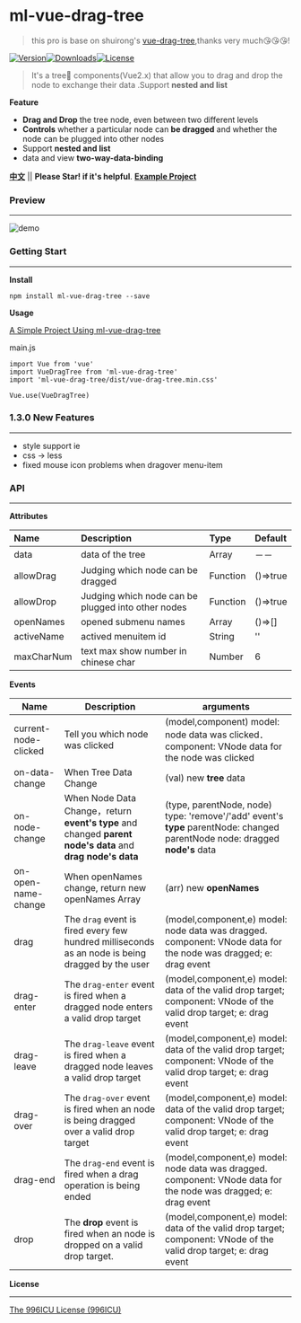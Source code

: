 # ml-vue-drag-tree

> this pro is base on shuirong's [vue-drag-tree](https://github.com/shuirong/vue-drag-tree),thanks very much😘😘😘!

[![Version](http://img.shields.io/npm/v/ml-vue-drag-tree.svg)](https://www.npmjs.com/package/ml-vue-drag-tree)[![Downloads](http://img.shields.io/npm/dm/ml-vue-drag-tree.svg)](https://www.npmjs.com/package/ml-vue-drag-tree)[![License](https://img.shields.io/npm/l/ml-vue-drag-tree.svg?style=flat)](https://opensource.org/licenses/MIT)

> It's a tree🎄 components(Vue2.x) that allow you to drag and drop the node to exchange their data .Support **nested and list**

**Feature**

- **Drag and Drop** the tree node, even between two different levels
- **Controls** whether a particular node can **be dragged** and whether the node can be plugged into other nodes
- Support **nested and list**
- data and view **two-way-data-binding**

**[中文](README_ZH.md)** || **Please Star! if it's helpful**.
**[Example Project](https://github.com/qq240814476/ml-vue-drag-tree-demo)**

### Preview

---

![demo](static/ml-vue-drag-tree.gif)

### Getting Start

---

**Install**

`npm install ml-vue-drag-tree --save`

**Usage**

[A Simple Project Using ml-vue-drag-tree](https://github.com/qq240814476/ml-vue-drag-tree-demo)



main.js

```vue
import Vue from 'vue'
import VueDragTree from 'ml-vue-drag-tree'
import 'ml-vue-drag-tree/dist/vue-drag-tree.min.css'

Vue.use(VueDragTree)
```

### 1.3.0 New Features

---

- style support ie
- css -> less
- fixed mouse icon problems when dragover menu-item


### API

---

**Attributes**

| Name       | Description                                        | Type     | Default  |
| :--------- | :------------------------------------------------- | :------- | :------- |
| data       | data of the tree                                   | Array    | －－     |
| allowDrag  | Judging which node can be dragged                  | Function | ()=>true |
| allowDrop  | Judging which node can be plugged into other nodes | Function | ()=>true |
| openNames  | opened submenu names                               | Array    | ()=>[]   |
| activeName | actived menuitem id                                | String   | ''       |
| maxCharNum | text max show number in chinese char               | Number   | 6        |



**Events**

| Name                 | Description                                                                                                | arguments                                                                                                                    |
| -------------------- | ---------------------------------------------------------------------------------------------------------- | ---------------------------------------------------------------------------------------------------------------------------- |
| current-node-clicked | Tell you which node was clicked                                                                            | (model,component) model:  node data was clicked． component: VNode data for the node was clicked                             |
| on-data-change       | When Tree Data Change                                                                                      | (val) new **tree** data                                                                                                      |
| on-node-change       | When Node Data Change，return **event's type** and changed **parent node's data** and **drag node's data** | (type, parentNode, node) type: 'remove'/'add' event's **type**  parentNode: changed parentNode node: dragged **node's** data |
| on-open-name-change  | When openNames change, return new openNames Array                                                          | (arr) new **openNames**                                                                                                      |
| drag                 | The `drag` event is fired every few hundred milliseconds as an node is being dragged by the user           | (model,component,e) model: node data was dragged. component: VNode data for the node was dragged; e: drag event              |
| drag-enter           | The `drag-enter` event is fired when a dragged node enters a valid drop target                             | (model,component,e) model: data of the valid drop target; component: VNode of the valid drop target; e: drag event           |
| drag-leave           | The `drag-leave` event is fired when a dragged node leaves a valid drop target                             | (model,component,e) model: data of the valid drop target; component: VNode of the valid drop target; e: drag event           |
| drag-over            | The `drag-over` event is fired when an node is being dragged over a valid drop target                      | (model,component,e) model: data of the valid drop target; component: VNode of the valid drop target; e: drag event           |
| drag-end             | The `drag-end` event is fired when a drag operation is being ended                                         | (model,component,e) model: node data was dragged. component: VNode data for the node was dragged; e: drag event              |
| drop                 | The **drop** event is fired when an node is dropped on a valid drop target.                                | (model,component,e) model: data of the valid drop target; component: VNode of the valid drop target; e: drag event           |





**License**

---

[The 996ICU License (996ICU)](LICENSE)
